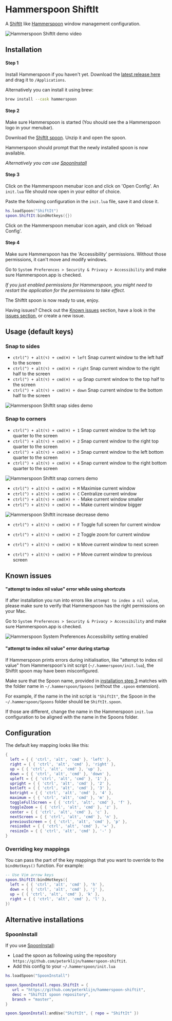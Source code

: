 # Hammerspoon ShiftIt

A [ShiftIt](https://github.com/fikovnik/ShiftIt) like [Hammerspoon](http://www.hammerspoon.org) window management configuration.

![Hammerspoon ShiftIt demo video](https://github.com/peterklijn/hammerspoon-shiftit/blob/master/images/shiftit-demo.gif?raw=true)

## Installation

#### Step 1

Install Hammerspoon if you haven't yet. Download the [latest release here](https://github.com/Hammerspoon/hammerspoon/releases/latest) and drag it to `/Applications`.

Alternatively you can install it using brew:
```bash
brew install --cask hammerspoon
```

#### Step 2

Make sure Hammerspoon is started (You should see the a Hammerspoon logo in your menubar).

Download the [ShiftIt spoon](https://github.com/peterklijn/hammerspoon-shiftit/raw/master/Spoons/ShiftIt.spoon.zip). Unzip it and open the spoon.

Hammerspoon should prompt that the newly installed spoon is now available.

*Alternatively you can use [SpoonInstall](#spooninstall)*

#### Step 3

Click on the Hammerspoon menubar icon and click on 'Open Config'. An `init.lua` file should now open in your editor of choice.

Paste the following configuration in the `init.lua` file, save it and close it.

```lua
hs.loadSpoon("ShiftIt")
spoon.ShiftIt:bindHotkeys({})
```

Click on the Hammerspoon menubar icon again, and click on 'Reload Config'.

#### Step 4

Make sure Hammerspoon has the 'Accessibility' permissions. Without those permissions, it can't move and modify windows.

Go to `System Preferences > Security & Privacy > Accessibility` and make sure Hammerspoon.app is checked.

_If you just enabled permissions for Hammerspoon, you might need to restart the application for the permissions to take effect._

The ShiftIt spoon is now ready to use, enjoy.

Having issues? Check out the [Known issues](https://github.com/peterklijn/hammerspoon-shiftit#known-issues) section, have a look in the [issues section](https://github.com/peterklijn/hammerspoon-shiftit/issues), or create a new issue.

## Usage (default keys)

### Snap to sides

- `ctrl(^) + alt(⌥) + cmd(⌘) + left` Snap current window to the left half to the screen
- `ctrl(^) + alt(⌥) + cmd(⌘) + right` Snap current window to the right half to the screen
- `ctrl(^) + alt(⌥) + cmd(⌘) + up` Snap current window to the top half to the screen
- `ctrl(^) + alt(⌥) + cmd(⌘) + down` Snap current window to the bottom half to the screen

![Hammerspoon ShiftIt snap sides demo](https://github.com/peterklijn/hammerspoon-shiftit/blob/master/images/shiftit-demo-snap-sides.gif?raw=true)

### Snap to corners

- `ctrl(^) + alt(⌥) + cmd(⌘) + 1` Snap current window to the left top quarter to the screen
- `ctrl(^) + alt(⌥) + cmd(⌘) + 2` Snap current window to the right top quarter to the screen
- `ctrl(^) + alt(⌥) + cmd(⌘) + 3` Snap current window to the left bottom quarter to the screen
- `ctrl(^) + alt(⌥) + cmd(⌘) + 4` Snap current window to the right bottom quarter to the screen

![Hammerspoon ShiftIt snap corners demo](https://github.com/peterklijn/hammerspoon-shiftit/blob/master/images/shiftit-demo-snap-corners.gif?raw=true)


- `ctrl(^) + alt(⌥) + cmd(⌘) + M` Maximise current window
- `ctrl(^) + alt(⌥) + cmd(⌘) + C` Centralize current window
- `ctrl(^) + alt(⌥) + cmd(⌘) + -` Make current window smaller
- `ctrl(^) + alt(⌥) + cmd(⌘) + =` Make current window bigger

![Hammerspoon ShiftIt increase decrease demo](https://github.com/peterklijn/hammerspoon-shiftit/blob/master/images/shiftit-demo-increase-decrease.gif?raw=true)

- `ctrl(^) + alt(⌥) + cmd(⌘) + F` Toggle full screen for current window
- `ctrl(^) + alt(⌥) + cmd(⌘) + Z` Toggle zoom for current window

- `ctrl(^) + alt(⌥) + cmd(⌘) + N` Move current window to next screen
- `ctrl(^) + alt(⌥) + cmd(⌘) + P` Move current window to previous screen


## Known issues

#### "attempt to index nil value" error while using shortcuts

If after installation you run into errors like `attempt to index a nil value`, please make sure to verify that Hammerspoon has the right permissions on your Mac.

Go to `System Preferences > Security & Privacy > Accessibility` and make sure Hammerspoon.app is checked.

![Hammerspoon System Preferences Accessibility setting enabled](https://github.com/peterklijn/hammerspoon-shiftit/blob/master/images/system-preferences-big-sur.png?raw=true)

#### "attempt to index nil value" error during startup

If Hammerspoon prints errors during initialisation, like "attempt to index nil value" from Hammerspoon's init script (`~/.hammerspoon/init.lua`), the ShiftIt spoon may have been misconfigured.

Make sure that the Spoon name, provided in [installation step 3](https://github.com/peterklijn/hammerspoon-shiftit#step-3) matches with the folder name in `~/.hammerspoon/Spoons` (without the `.spoon` extension).

For example, if the name in the init script is `"ShiftIt"`, the Spoon in the `~/.hammerspoon/Spoons` folder should be `ShiftIt.spoon`.

If those are different, change the name in the Hammerspoon `init.lua` configuration to be aligned with the name in the Spoons folder.


## Configuration

The default key mapping looks like this:

```lua
{
  left = { { 'ctrl', 'alt', 'cmd' }, 'left' },
  right = { { 'ctrl', 'alt', 'cmd' }, 'right' },
  up = { { 'ctrl', 'alt', 'cmd' }, 'up' },
  down = { { 'ctrl', 'alt', 'cmd' }, 'down' },
  upleft = { { 'ctrl', 'alt', 'cmd' }, '1' },
  upright = { { 'ctrl', 'alt', 'cmd' }, '2' },
  botleft = { { 'ctrl', 'alt', 'cmd' }, '3' },
  botright = { { 'ctrl', 'alt', 'cmd' }, '4' },
  maximum = { { 'ctrl', 'alt', 'cmd' }, 'm' },
  toggleFullScreen = { { 'ctrl', 'alt', 'cmd' }, 'f' },
  toggleZoom = { { 'ctrl', 'alt', 'cmd' }, 'z' },
  center = { { 'ctrl', 'alt', 'cmd' }, 'c' },
  nextScreen = { { 'ctrl', 'alt', 'cmd' }, 'n' },
  previousScreen = { { 'ctrl', 'alt', 'cmd' }, 'p' },
  resizeOut = { { 'ctrl', 'alt', 'cmd' }, '=' },
  resizeIn = { { 'ctrl', 'alt', 'cmd' }, '-' }
}
```

### Overriding key mappings

You can pass the part of the key mappings that you want to override to the `bindHotkeys()` function. For example:

```lua
-- Use Vim arrow keys
spoon.ShiftIt:bindHotkeys({
  left = { { 'ctrl', 'alt', 'cmd' }, 'h' },
  down = { { 'ctrl', 'alt', 'cmd' }, 'j' },
  up = { { 'ctrl', 'alt', 'cmd' }, 'k' },
  right = { { 'ctrl', 'alt', 'cmd' }, 'l' },
})
```

## Alternative installations

### SpoonInstall

If you use [SpoonInstall](https://www.hammerspoon.org/Spoons/SpoonInstall.html):

- Load the spoon as following using the repository `https://github.com/peterklijn/hammerspoon-shiftit`.
- Add this config to your `~/.hammerspoon/init.lua`
 ```lua
hs.loadSpoon("SpoonInstall")

spoon.SpoonInstall.repos.ShiftIt = {
    url = "https://github.com/peterklijn/hammerspoon-shiftit",
    desc = "ShiftIt spoon repository",
    branch = "master",
}

spoon.SpoonInstall:andUse("ShiftIt", { repo = "ShiftIt" })
```
